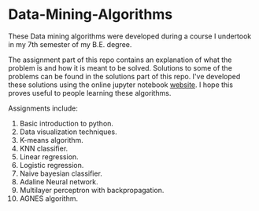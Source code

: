 # Data-Mining-Algorithms
These Data mining algorithms were developed during a course I undertook in my 7th semester of my B.E. degree.

The assignment part of this repo contains an explanation of what the problem is and how it is meant to be solved. Solutions to some of the problems can be found in the solutions part of this repo. I've developed these solutions using the online jupyter notebook [website](try.jupyter.org). I hope this proves useful to people learning these algorithms.

Assignments include:
1. Basic introduction to python.
2. Data visualization techniques.
3. K-means algorithm.
4. KNN classifier.
5. Linear regression.
6. Logistic regression.
7. Naive bayesian classifier.
8. Adaline Neural network.
9. Multilayer perceptron with backpropagation.
10. AGNES algorithm.
